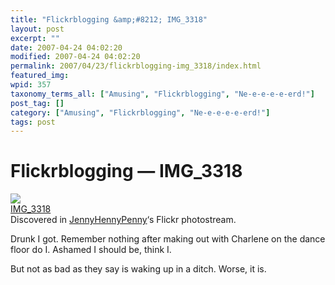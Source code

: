 ```yaml
---
title: "Flickrblogging &amp;#8212; IMG_3318"
layout: post
excerpt: ""
date: 2007-04-24 04:02:20
modified: 2007-04-24 04:02:20
permalink: 2007/04/23/flickrblogging-img_3318/index.html
featured_img: 
wpid: 357
taxonomy_terms_all: ["Amusing", "Flickrblogging", "Ne-e-e-e-e-erd!"]
post_tag: []
category: ["Amusing", "Flickrblogging", "Ne-e-e-e-e-erd!"]
tags: post
---
```


# Flickrblogging &#8212; IMG_3318

[![](http://farm1.static.flickr.com/82/246394303_299ac41564_m.jpg)](http://www.flickr.com/photos/jpjuniper/246394303/ "IMG_3318 from flickr.com")  
[IMG\_3318](http://www.flickr.com/photos/jpjuniper/246394303/)  
Discovered in [JennyHennyPenny](http://www.flickr.com/people/jpjuniper/)‘s Flickr photostream.

Drunk I got. Remember nothing after making out with Charlene on the dance floor do I. Ashamed I should be, think I.

But not as bad as they say is waking up in a ditch. Worse, it is.
